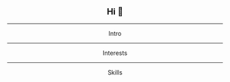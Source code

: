 <div align="center">

### <span style="font-size:20px;">Hi 👋</span>
___
Intro
___
Interests
___
Skills
</div>
